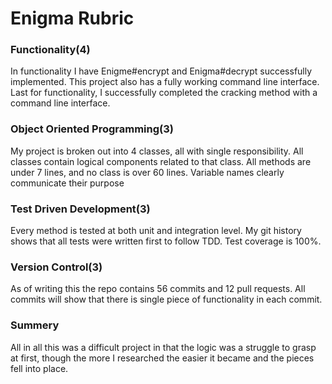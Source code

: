 # Enigma Rubric

### Functionality(4)
In functionality I have Enigme#encrypt and Enigma#decrypt successfully implemented. This project also has a fully working command line interface.
Last for functionality, I successfully completed the cracking method with a command line interface.

### Object Oriented Programming(3)
My project is broken out into 4 classes, all with single responsibility. All classes contain logical components related to that class. All methods are under 7 lines, and no class is over 60 lines. Variable names clearly communicate their purpose

### Test Driven Development(3)
Every method is tested at both unit and integration level.
My git history shows that all tests were written first to follow TDD. Test coverage is 100%.

### Version Control(3)
 As of writing this the repo contains 56 commits and 12 pull requests. All commits will show that there is single piece of functionality in each commit.


### Summery
All in all this was a difficult project in that the logic was a struggle to grasp at first, though the more I researched the easier it became and the pieces fell into place.
